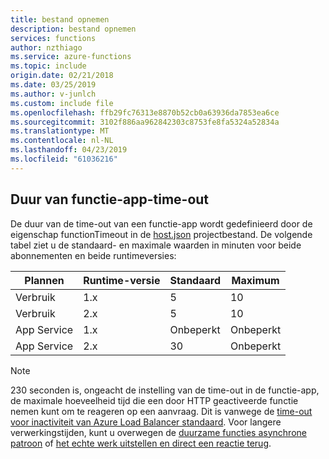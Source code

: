 ```yaml
---
title: bestand opnemen
description: bestand opnemen
services: functions
author: nzthiago
ms.service: azure-functions
ms.topic: include
origin.date: 02/21/2018
ms.date: 03/25/2019
ms.author: v-junlch
ms.custom: include file
ms.openlocfilehash: ffb29fc76313e8870b52cb0a63936da7853ea6ce
ms.sourcegitcommit: 3102f886aa962842303c8753fe8fa5324a52834a
ms.translationtype: MT
ms.contentlocale: nl-NL
ms.lasthandoff: 04/23/2019
ms.locfileid: "61036216"
---
```

## <a name="timeout"></a>Duur van functie-app-time-out 

De duur van de time-out van een functie-app wordt gedefinieerd door de eigenschap functionTimeout in de [host.json](../articles/azure-functions/functions-host-json.md#functiontimeout) projectbestand. De volgende tabel ziet u de standaard- en maximale waarden in minuten voor beide abonnementen en beide runtimeversies:

| Plannen | Runtime-versie | Standaard | Maximum |
|------|---------|---------|---------|
| Verbruik | 1.x | 5 | 10 |
| Verbruik | 2.x | 5 | 10 |
| App Service | 1.x | Onbeperkt | Onbeperkt |
| App Service | 2.x | 30 | Onbeperkt |

> [!NOTE] 
> 230 seconden is, ongeacht de instelling van de time-out in de functie-app, de maximale hoeveelheid tijd die een door HTTP geactiveerde functie nemen kunt om te reageren op een aanvraag. Dit is vanwege de [time-out voor inactiviteit van Azure Load Balancer standaard](../articles/app-service/faq-availability-performance-application-issues.md#why-does-my-request-time-out-after-230-seconds). Voor langere verwerkingstijden, kunt u overwegen de [duurzame functies asynchrone patroon](../articles/azure-functions/durable/durable-functions-concepts.md#async-http) of [het echte werk uitstellen en direct een reactie terug](../articles/azure-functions/functions-best-practices.md#avoid-long-running-functions).


